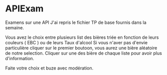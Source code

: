 # APIExam
Examens sur une API 
J'ai repris le fichier TP de base fournis dans la semaine.

Vous avez le choix entre plusieurs list des bières triée en fonction de leurs couleurs ( EBC ) ou de leurs Taux d'alcool 
Si vous n'aver pas d'envie particulière cliquer sur le premier boutoon, vous aurez une bière aléatoire de notre selection. 
Cliquer sur une des bière de chaque liste pour avoir plus d'information. 

Faite votre choix et buze avec modération. 

